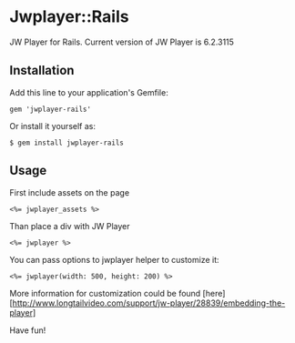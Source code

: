 # Jwplayer::Rails

JW Player for Rails. Current version of JW Player is 6.2.3115

## Installation

Add this line to your application's Gemfile:

    gem 'jwplayer-rails'

Or install it yourself as:

    $ gem install jwplayer-rails

## Usage

First include assets on the page

    <%= jwplayer_assets %>

Than place a div with JW Player

    <%= jwplayer %>

You can pass options to jwplayer helper to customize it:

    <%= jwplayer(width: 500, height: 200) %>

More information for customization could be found [here][http://www.longtailvideo.com/support/jw-player/28839/embedding-the-player]

Have fun!